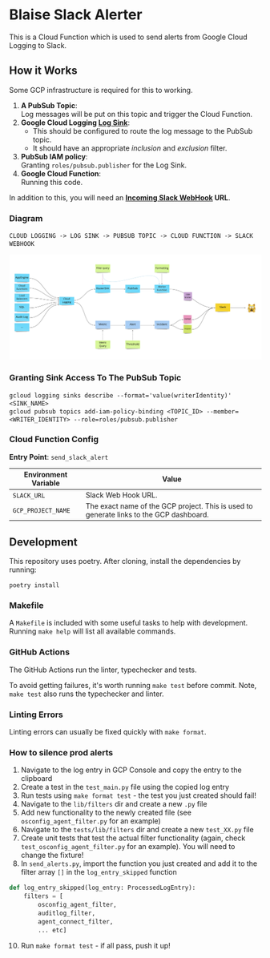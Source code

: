 # Blaise Slack Alerter

This is a Cloud Function which is used to send alerts from Google Cloud Logging to Slack.

## How it Works

Some GCP infrastructure is required for this to working.

1. **A PubSub Topic**:<br>
    Log messages will be put on this topic and trigger the Cloud Function.
2. **Google Cloud Logging [Log Sink](https://cloud.google.com/logging/docs/routing/overview)**:<br>
    - This should be configured to route the log message to the PubSub topic.
    - It should have an appropriate _inclusion_ and _exclusion_ filter.
3. **PubSub IAM policy**:<br>
     Granting `roles/pubsub.publisher` for the Log Sink.
4. **Google Cloud Function**:<br>
    Running this code.

In addition to this, you will need an **[Incoming Slack WebHook](https://api.slack.com/messaging/webhooks) URL**.

### Diagram

```
CLOUD LOGGING -> LOG SINK -> PUBSUB TOPIC -> CLOUD FUNCTION -> SLACK WEBHOOK
```

![Architecture Diagram](./architecture.jpg)

### Granting Sink Access To The PubSub Topic

```shell
gcloud logging sinks describe --format='value(writerIdentity)' <SINK_NAME>
gcloud pubsub topics add-iam-policy-binding <TOPIC_ID> --member=<WRITER_IDENTITY> --role=roles/pubsub.publisher
```

### Cloud Function Config

**Entry Point**: `send_slack_alert`

| Environment Variable | Value                                                                                              |
|----------------------|----------------------------------------------------------------------------------------------------|
| `SLACK_URL`          | Slack Web Hook URL.                                                                                |
| `GCP_PROJECT_NAME`   | The exact name of the GCP project. This is used to generate links to the GCP dashboard.            |

## Development

This repository uses poetry. After cloning, install the dependencies by running:

```shell
poetry install
```

### Makefile

A `Makefile` is included with some useful tasks to help with development.
Running `make help` will list all available commands.

### GitHub Actions

The GitHub Actions run the linter, typechecker and tests.

To avoid getting failures, it's worth running `make test` before commit.
Note, `make test` also runs the typechecker and linter.

### Linting Errors

Linting errors can usually be fixed quickly with `make format`.

### How to silence prod alerts 
1. Navigate to the log entry in GCP Console and copy the entry to the clipboard
2. Create a test in the `test_main.py` file using the copied log entry
3. Run tests using `make format test` - the test you just created should fail!
4. Navigate to the `lib/filters` dir and create a new `.py` file 
6. Add new functionality to the newly created file (see `osconfig_agent_filter.py` for an example)
7. Navigate to the `tests/lib/filters` dir and create a new `test_XX.py` file
8. Create unit tests that test the actual filter functionality (again, check `test_osconfig_agent_filter.py` for an example). You will need to change the fixture!
9. In `send_alerts.py`, import the function you just created and add it to the filter array `[]` in the `log_entry_skipped` function
```python
def log_entry_skipped(log_entry: ProcessedLogEntry):
    filters = [
        osconfig_agent_filter, 
        auditlog_filter, 
        agent_connect_filter,
        ... etc]
```
10. Run `make format test` - if all pass, push it up!